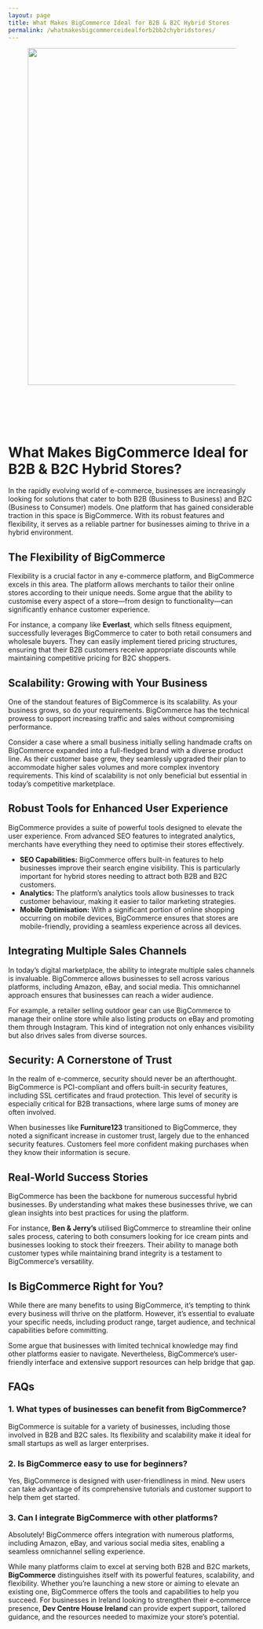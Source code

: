 ```yaml
---
layout: page
title: What Makes BigCommerce Ideal for B2B & B2C Hybrid Stores
permalink: /whatmakesbigcommerceidealforb2bb2chybridstores/
---
```



<div class="wp-block-columns alignwide is-layout-flex wp-container-core-columns-is-layout-8ba3830c wp-block-columns-is-layout-flex" style="margin-top:0;margin-bottom:0;padding-right:0;padding-left:0">
<div class="wp-block-column is-layout-flow wp-block-column-is-layout-flow" style="flex-basis:70%">
<div class="wp-block-group has-global-padding is-layout-constrained wp-block-group-is-layout-constrained"><figure class="alignwide wp-block-post-featured-image" style="padding-bottom:2vh;"><img alt="" class="attachment-post-thumbnail size-post-thumbnail wp-post-image" decoding="async" fetchpriority="high" height="686" sizes="(max-width: 1200px) 100vw, 1200px" src="https://www.devcentrehouse.eu/blogs/wp-content/uploads/2025/08/featured-1754397011541.jpg" srcset="https://www.devcentrehouse.eu/blogs/wp-content/uploads/2025/08/featured-1754397011541.jpg 1200w, https://www.devcentrehouse.eu/blogs/wp-content/uploads/2025/08/featured-1754397011541-300x172.jpg 300w, https://www.devcentrehouse.eu/blogs/wp-content/uploads/2025/08/featured-1754397011541-1024x585.jpg 1024w, https://www.devcentrehouse.eu/blogs/wp-content/uploads/2025/08/featured-1754397011541-768x439.jpg 768w" style="border-radius:0px;object-fit:cover;" width="1200"/></figure>
<h1 class="alignwide wp-block-post-title has-x-large-font-size">What Makes BigCommerce Ideal for B2B &amp; B2C Hybrid Stores?</h1>
<div aria-hidden="true" class="wp-block-spacer" style="height:var(--wp--preset--spacing--10)"></div>
</div>
<div class="wp-block-group has-global-padding is-layout-constrained wp-block-group-is-layout-constrained"><div class="entry-content alignwide wp-block-post-content has-global-padding is-layout-constrained wp-container-core-post-content-is-layout-a5dd074b wp-block-post-content-is-layout-constrained"><p>In the rapidly evolving world of e-commerce, businesses are increasingly looking for solutions that cater to both B2B (Business to Business) and B2C (Business to Consumer) models. One platform that has gained considerable traction in this space is BigCommerce. With its robust features and flexibility, it serves as a reliable partner for businesses aiming to thrive in a hybrid environment.</p>
<h2>The Flexibility of BigCommerce</h2>
<p>Flexibility is a crucial factor in any e-commerce platform, and BigCommerce excels in this area. The platform allows merchants to tailor their online stores according to their unique needs. Some argue that the ability to customise every aspect of a store—from design to functionality—can significantly enhance customer experience.</p>
<p>For instance, a company like <strong>Everlast</strong>, which sells fitness equipment, successfully leverages BigCommerce to cater to both retail consumers and wholesale buyers. They can easily implement tiered pricing structures, ensuring that their B2B customers receive appropriate discounts while maintaining competitive pricing for B2C shoppers.</p>
<h2>Scalability: Growing with Your Business</h2>
<p>One of the standout features of BigCommerce is its scalability. As your business grows, so do your requirements. BigCommerce has the technical prowess to support increasing traffic and sales without compromising performance.</p>
<p>Consider a case where a small business initially selling handmade crafts on BigCommerce expanded into a full-fledged brand with a diverse product line. As their customer base grew, they seamlessly upgraded their plan to accommodate higher sales volumes and more complex inventory requirements. This kind of scalability is not only beneficial but essential in today’s competitive marketplace.</p>
<h2>Robust Tools for Enhanced User Experience</h2>
<p>BigCommerce provides a suite of powerful tools designed to elevate the user experience. From advanced SEO features to integrated analytics, merchants have everything they need to optimise their stores effectively.</p>
<ul>
<li><strong>SEO Capabilities:</strong> BigCommerce offers built-in features to help businesses improve their search engine visibility. This is particularly important for hybrid stores needing to attract both B2B and B2C customers.</li>
<li><strong>Analytics:</strong> The platform’s analytics tools allow businesses to track customer behaviour, making it easier to tailor marketing strategies.</li>
<li><strong>Mobile Optimisation:</strong> With a significant portion of online shopping occurring on mobile devices, BigCommerce ensures that stores are mobile-friendly, providing a seamless experience across all devices.</li>
</ul>
<h2>Integrating Multiple Sales Channels</h2>
<p>In today’s digital marketplace, the ability to integrate multiple sales channels is invaluable. BigCommerce allows businesses to sell across various platforms, including Amazon, eBay, and social media. This omnichannel approach ensures that businesses can reach a wider audience.</p>
<p>For example, a retailer selling outdoor gear can use BigCommerce to manage their online store while also listing products on eBay and promoting them through Instagram. This kind of integration not only enhances visibility but also drives sales from diverse sources.</p>
<h2>Security: A Cornerstone of Trust</h2>
<p>In the realm of e-commerce, security should never be an afterthought. BigCommerce is PCI-compliant and offers built-in security features, including SSL certificates and fraud protection. This level of security is especially critical for B2B transactions, where large sums of money are often involved.</p>
<p>When businesses like <strong>Furniture123</strong> transitioned to BigCommerce, they noted a significant increase in customer trust, largely due to the enhanced security features. Customers feel more confident making purchases when they know their information is secure.</p>
<h2>Real-World Success Stories</h2>
<p>BigCommerce has been the backbone for numerous successful hybrid businesses. By understanding what makes these businesses thrive, we can glean insights into best practices for using the platform.</p>
<p>For instance, <strong>Ben &amp; Jerry’s</strong> utilised BigCommerce to streamline their online sales process, catering to both consumers looking for ice cream pints and businesses looking to stock their freezers. Their ability to manage both customer types while maintaining brand integrity is a testament to BigCommerce’s versatility.</p>
<h2>Is BigCommerce Right for You?</h2>
<p>While there are many benefits to using BigCommerce, it’s tempting to think every business will thrive on the platform. However, it’s essential to evaluate your specific needs, including product range, target audience, and technical capabilities before committing.</p>
<p>Some argue that businesses with limited technical knowledge may find other platforms easier to navigate. Nevertheless, BigCommerce’s user-friendly interface and extensive support resources can help bridge that gap.</p>
<h2>FAQs</h2>
<h3>1. What types of businesses can benefit from BigCommerce?</h3>
<p>BigCommerce is suitable for a variety of businesses, including those involved in B2B and B2C sales. Its flexibility and scalability make it ideal for small startups as well as larger enterprises.</p>
<h3>2. Is BigCommerce easy to use for beginners?</h3>
<p>Yes, BigCommerce is designed with user-friendliness in mind. New users can take advantage of its comprehensive tutorials and customer support to help them get started.</p>
<h3>3. Can I integrate BigCommerce with other platforms?</h3>
<p>Absolutely! BigCommerce offers integration with numerous platforms, including Amazon, eBay, and various social media sites, enabling a seamless omnichannel selling experience.</p>
<p>While many platforms claim to excel at serving both B2B and B2C markets, <strong data-end="146" data-start="131">BigCommerce</strong> distinguishes itself with its powerful features, scalability, and flexibility. Whether you’re launching a new store or aiming to elevate an existing one, BigCommerce offers the tools and capabilities to help you succeed. For businesses in Ireland looking to strengthen their e‑commerce presence, <strong data-end="471" data-start="443">Dev Centre House Ireland</strong> can provide expert support, tailored guidance, and the resources needed to maximize your store’s potential.</p>
</div></div>
</div>
<div class="wp-block-column is-layout-flow wp-block-column-is-layout-flow" style="flex-basis:30%"></div>
</div>

